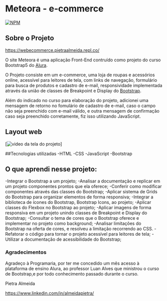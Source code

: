 # Meteora - e-commerce
[![NPM](https://img.shields.io/npm/l/react)](https://github.com/almeidapietra/WebEcommerce/blob/main/LICENSE)

## Sobre o Projeto

https://webecommerce.pietraalmeida.repl.co/

O site Meteora é uma aplicação Front-End contruído como projeto do curso Bootstrap5 do [Alura](https://www.alura.com.br/ "Site do Alura"). 

O Projeto consiste em um e-commerce, uma loja de roupas e acessórios online, acessível para leitores de tela, com links de navegação, formulário para busca de produtos e cadastro de e-mail, responsividade implementada através da união de classes de Breakpoint e Display do [Bootstrap](https://getbootstrap.com/ "Site do Bootstrap").

Além do indicado no curso para elaboração do projeto, adicionei uma mensagem de retorno no fomulário de cadastro de e-mail, caso o campo não seja preenchido com e-mail válido, e outra mensagem de confirmação caso seja preenchido corretamente, fiz isso utilizando JavaScript. 

## Layout web

[<img src="/assets/animacao-WebMeteora.gif" alt="video da tela do projeto">]

##Tecnologias utilizadas
-HTML
-CSS
-JavaScript
-Bootstrap

## O que aprendi nesse projeto:

-Integrar o Bootstrap a um projeto;
-Analisar a documentação e replicar em um projeto componentes prontos que ela oferece;
-Conferir como modificar componentes através das classes do Bootstrap;
-Aplicar sistema de Grids do Bootstrap para organizar elementos de forma responsiva;
-Integrar a biblioteca de ícones do Bootstrap, Bootstrap Icons, ao projeto;
-Aplicar classes do Flexbox no Bootstrap ao projeto;
-Aplicar imagens de forma responsiva em um projeto unindo classes de Breakpoint e Display do Bootstrap;
-Consultar o tema de cores que o Bootstrap oferece e implementar no projeto como background;
-Analisar limitações do Bootstrap na oferta de cores, e resolveu a limitação recorrendo ao CSS.
-Refatorar o código para tornar o projeto acessível para leitores de tela;
-Utilizar a documentação de acessibilidade do Bootstrap;


### Agradecimentos
Agradeço à Programaria, por ter me concedido um mês acesso à plataforma de ensino Alura, ao professor Luan Alves que ministrou o curso de Bootstrap,e por todo conhecimento passado durante o curso. 


Pietra Almeida


https://www.linkedin.com/in/almeidapietra/
